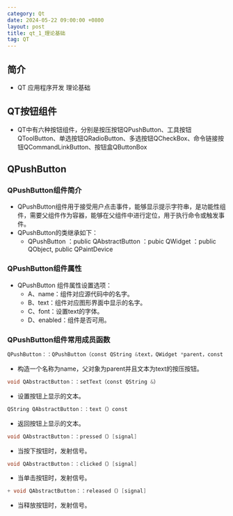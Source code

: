 ```yaml
---
category: Qt
date: 2024-05-22 09:00:00 +0800
layout: post
title: qt_1_理论基础
tag: QT
---
```

## 简介

+ QT 应用程序开发 理论基础

## QT按钮组件

+ QT中有六种按钮组件，分别是按压按钮QPushButton、工具按钮QToolButton、单选按钮QRadioButton、多选按钮QCheckBox、命令链接按钮QCommandLinkButton、按钮盒QButtonBox

## QPushButton

### QPushButton组件简介

+ QPushButton组件用于接受用户点击事件，能够显示提示字符串，是功能性组件，需要父组件作为容器，能够在父组件中进行定位，用于执行命令或触发事件。
+ QPushButton的类继承如下：
  + QPushButton ：public QAbstractButton ：pubic QWidget ：public QObject, public QPaintDevice

### QPushButton组件属性

+ QPushButton 组件属性设置选项：
  + A、name：组件对应源代码中的名字。
  + B、text：组件对应图形界面中显示的名字。
  + C、font：设置text的字体。
  + D、enabled：组件是否可用。

### QPushButton组件常用成员函数

```cpp
QPushButton：：QPushButton（const QString &text，QWidget *parent，const char *name = 0);
```
+ 构造一个名称为name，父对象为parent并且文本为text的按压按钮。

```cpp
void QAbstractButton：：setText（const QString &）
```
+ 设置按钮上显示的文本。

```cpp
QString QAbstractButton：：text（）const
```
+ 返回按钮上显示的文本。

```cpp
void QAbstractButton：：pressed（）[signal]
```
+ 当按下按钮时，发射信号。

```cpp
void QAbstractButton：：clicked（）[signal]
```
+ 当单击按钮时，发射信号。

```cpp
+ void QAbstractButton：：released（）[signal]
```
+ 当释放按钮时，发射信号。